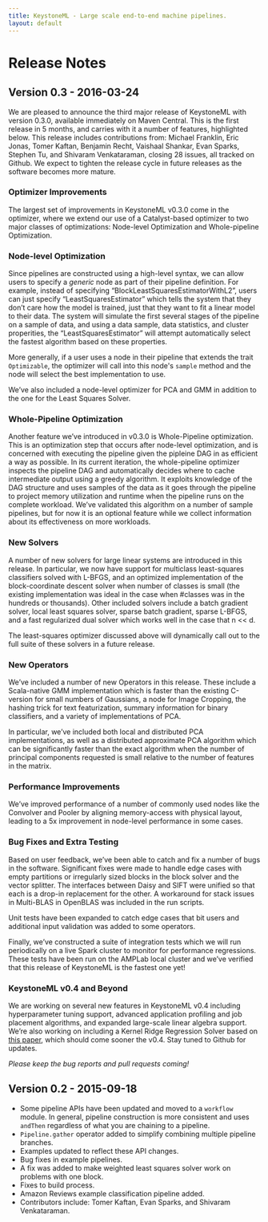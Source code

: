 ```yaml
---
title: KeystoneML - Large scale end-to-end machine pipelines.
layout: default
---
```


# Release Notes

## Version 0.3 - 2016-03-24

We are pleased to announce the third major release of KeystoneML with version 0.3.0, available immediately on Maven Central. This is the first release in 5 months, and carries with it a number of features, highlighted below. This release includes contributions from: Michael Franklin, Eric Jonas, Tomer Kaftan, Benjamin Recht, Vaishaal Shankar, Evan Sparks, Stephen Tu, and Shivaram Venkataraman, closing 28 issues, all tracked on Github. We expect to tighten the release cycle in future releases as the software becomes more mature.

### Optimizer Improvements
The largest set of improvements in KeystoneML v0.3.0 come in the optimizer, where we extend our use of a Catalyst-based optimizer to two major classes of optimizations: Node-level Optimization and Whole-pipeline Optimization.

### Node-level Optimization
Since pipelines are constructed using a high-level syntax, we can allow users to specify a *generic* node as part of their pipeline definition. For example, instead of specifying “BlockLeastSquaresEstimatorWithL2”, users can just specify “LeastSquaresEstimator” which tells the system that they don’t care how the model is trained, just that they want to fit a linear model to their data. The system will simulate the first several stages of the pipeline on a sample of data, and using a data sample, data statistics, and cluster properities, the “LeastSquaresEstimator” will attempt automatically select the fastest algorithm based on these properties.

More generally, if a user uses a node in their pipeline that extends the trait `Optimizable`, the optimizer will call into this node's `sample` method and the node will select the best implementation to use.

We’ve also included a node-level optimizer for PCA and GMM in addition to the one for the Least Squares Solver.

### Whole-Pipeline Optimization
Another feature we’ve introduced in v0.3.0 is Whole-Pipeline optimization. This is an optimization step that occurs after node-level optimization, and is concerned with executing the pipeline given the pipleine DAG in as efficient a way as possible. In its current iteration, the whole-pipeline optimizer inspects the pipeline DAG and automatically decides where to cache intermediate output using a greedy algorithm. It exploits knowledge of the DAG structure and uses samples of the data as it goes through the pipeline to project memory utilization and runtime when the pipeline runs on the complete workload. We’ve validated this algorithm on a number of sample pipelines, but for now it is an optional feature while we collect information about its effectiveness on more workloads.

### New Solvers
A number of new solvers for large linear systems are introduced in this release. In particular, we now have support for multiclass least-squares classifiers solved with L-BFGS, and an optimized implementation of the block-coordinate descent solver when number of classes is small (the existing implementation was ideal in the case when #classes was in the hundreds or thousands). Other included solvers include a batch gradient solver, local least squares solver, sparse batch gradient, sparse L-BFGS, and a fast regularized dual solver which works well in the case that n << d. 

The least-squares optimizer discussed above will dynamically call out to the full suite of these solvers in a future release.

### New Operators
We’ve included a number of new Operators in this release. These include a Scala-native GMM implementation which is faster than the existing C-version for small numbers of Gaussians, a node for Image Cropping, the hashing trick for text featurization, summary information for binary classifiers, and a variety of implementations of PCA.

In particular, we’ve included both local and distributed PCA implementations, as well as a distributed approximate PCA algorithm which can be significantly faster than the exact algorithm when the number of principal components requested is small relative to the number of features in the matrix.

### Performance Improvements
We’ve improved performance of a number of commonly used nodes like the Convolver and Pooler by aligning memory-access with physical layout, leading to a 5x improvement in node-level performance in some cases.
 
### Bug Fixes and Extra Testing
Based on user feedback, we’ve been able to catch and fix a number of bugs in the software. Significant fixes were made to handle edge cases with empty partitions or irregularly sized blocks in the block solver and the vector splitter. The interfaces between Daisy and SIFT were unified so that each is a drop-in replacement for the other. A workaround for stack issues in Multi-BLAS in OpenBLAS was included in the run scripts. 

Unit tests have been expanded to catch edge cases that bit users and additional input validation was added to some operators.

Finally, we’ve constructed a suite of integration tests which we will run periodically on a live Spark cluster to monitor for performance regressions. These tests have been run on the AMPLab local cluster and we’ve verified that this release of KeystoneML is the fastest one yet!

### KeystoneML v0.4 and Beyond
We are working on several new features in KeystoneML v0.4 including hyperparameter tuning support, advanced application profiling and job placement algorithms, and expanded large-scale linear algebra support. We’re also working on including a Kernel Ridge Regression Solver based on [this paper](http://arxiv.org/abs/1602.05310), which should come sooner the v0.4. Stay tuned to Github for updates.

*Please keep the bug reports and pull requests coming!*



## Version 0.2 - 2015-09-18

* Some pipeline APIs have been updated and moved to a `workflow` module. In general, pipeline construction is more consistent and uses `andThen` regardless of what you are chaining to a pipeline.
* `Pipeline.gather` operator added to simplify combining multiple pipeline branches.
* Examples updated to reflect these API changes.
* Bug fixes in example pipelines.
* A fix was added to make weighted least squares solver work on problems with one block.
* Fixes to build process.
* Amazon Reviews example classification pipeline added.
* Contributors include: Tomer Kaftan, Evan Sparks, and Shivaram Venkataraman.
